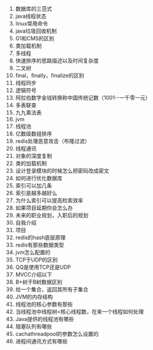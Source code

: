 1. 数据库的三范式
2. java线程状态
3. linux常用命令
4. java垃圾回收机制
5. G1和CMS的区别
6. 类加载机制
7. 多线程
8. 快速排序的思路描述以及时间复杂度
9. 二叉树
10. final，finally，finalize的区别
11. 线程同步
12. 逻辑符号
13. 阿拉伯数字金钱转换称中国传统记数（1001--一千零一元）
14. 多表联查
15. 九九乘法表
16. jvm
17. 线程池
18. 亿数级数组排序
19. redis处理恶意攻击（布隆过滤）
20. 线程通讯
21. 对象的深度复制
22. 类的加载机制
23. 设计登录模块的时候怎么把密码改成密文
24. 如何进行优化数据库
25. 索引可以加几条
26. 索引是越多越好么
27. 为什么索引可以提高检索效率
28. 如果项目延期你会怎么办
29. 未来的职业规划，入职后的规划
30. 自我介绍
31. 项目
32. redis的hash底层原理
33. redis有那些数据类型
34. jvm怎么配置的
35. TCP于UDP的区别
36. QQ是使用TCP还是UDP
37. MVCC介绍以下
38. B+树于B树数据区别
39. 给一个集合，返回其所有子集合
40. JVM的内存结构
41. 线程池的核心参数有那些
42. 当线程池中线程树<核心线程数，在来一个线程如何处理
43. Java提供的线程池有哪些
44. 阻塞队列有哪些
45. cachathreadpool的参数怎么设置的
46. 进程间通讯方式有哪些